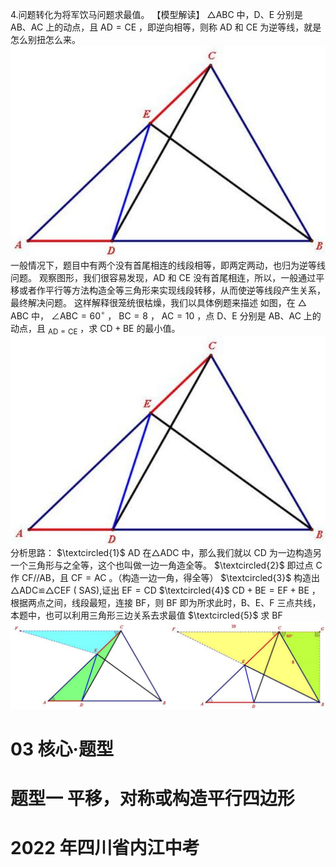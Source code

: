 4.问题转化为将军饮马问题求最值。
【模型解读】 △ABC 中，D、E 分别是 AB、AC 上的动点，且 $\mathrm { A D } { = } \mathrm { C E }$ ，即逆向相等，则称 AD 和 CE 为逆等线，就是怎么别扭怎么来。
![](<../../qs_image_DB/专题2-6__逆等线之乾坤大挪移（解析版）/3b46a390d11580f09854b02a97b7339bc16c80fb490d16096008dad7f7ba23ce.jpg>)
一般情况下，题目中有两个没有首尾相连的线段相等，即两定两动，也归为逆等线问题。
观察图形，我们很容易发现，AD 和 CE 没有首尾相连，所以，一般通过平移或者作平行等方法构造全等三角形来实现线段转移，从而使逆等线段产生关系，最终解决问题。
这样解释很笼统很枯燥，我们以具体例题来描述
如图，在 $\triangle$ ABC 中， $\angle \mathrm { A B C } = 6 0 ^ { \circ }$ ， $\mathrm { B C } { = } 8$ ， $\mathrm { A C } { = } 1 0$ ，点 D、E 分别是 AB、AC 上的动点，且 $_ \mathrm { A D = C E }$ ，求 $\mathrm { C D + B E }$ 的最小值。
![](<../../qs_image_DB/专题2-6__逆等线之乾坤大挪移（解析版）/f9be6a70a6c55d2a40fd7248683d58f561b3f89165575a759c16531d035230fd.jpg>)
分析思路：
$\textcircled{1}$ AD 在△ADC 中，那么我们就以 CD 为一边构造另一个三角形与之全等，这个也叫做一边一角造全等。
$\textcircled{2}$ 即过点 C 作 CF//AB，且 $\mathrm { C F } { = } \mathrm { A C }$ 。（构造一边一角，得全等）
$\textcircled{3}$ 构造出△ADC≌△CEF ( SAS),证出 $\mathrm { E F { = } C D }$
$\textcircled{4}$ $\mathrm { C D + B E { = } E F { + } B E }$ ，根据两点之间，线段最短，连接 BF，则 BF 即为所求此时，B、E、F 三点共线，本题中，也可以利用三角形三边关系去求最值
$\textcircled{5}$ 求 BF
![](<../../qs_image_DB/专题2-6__逆等线之乾坤大挪移（解析版）/e80ec90edcf1a8d3150982446bd5f6ded907d7328ec5f75d0ec6d98f79f6b348.jpg>)
# 03 核心·题型
# 题型一 平移，对称或构造平行四边形
# 2022 年四川省内江中考
